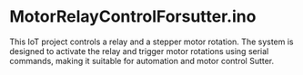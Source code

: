 # MotorRelayControlForsutter.ino
This IoT project controls a relay and a stepper motor rotation. The system is designed to activate the relay and trigger motor rotations using serial commands, making it suitable for automation and motor control Sutter.
